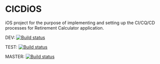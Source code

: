 # CICDiOS
iOS project for the purpose of implementing and setting up the CI/CQ/CD processes for Retirement Calculator application.

DEV: [![Build status](https://build.appcenter.ms/v0.1/apps/d0dc92ed-9b0e-4742-b44e-ba52276b021b/branches/dev/badge)](https://appcenter.ms)

TEST: [![Build status](https://build.appcenter.ms/v0.1/apps/d0dc92ed-9b0e-4742-b44e-ba52276b021b/branches/test/badge)](https://appcenter.ms)

MASTER: [![Build status](https://build.appcenter.ms/v0.1/apps/d0dc92ed-9b0e-4742-b44e-ba52276b021b/branches/master/badge)](https://appcenter.ms)
